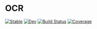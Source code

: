 # OCR

[![Stable](https://img.shields.io/badge/docs-stable-blue.svg)](https://LilithHafner.github.io/OCR.jl/stable/)
[![Dev](https://img.shields.io/badge/docs-dev-blue.svg)](https://LilithHafner.github.io/OCR.jl/dev/)
[![Build Status](https://github.com/LilithHafner/OCR.jl/actions/workflows/CI.yml/badge.svg?branch=main)](https://github.com/LilithHafner/OCR.jl/actions/workflows/CI.yml?query=branch%3Amain)
[![Coverage](https://codecov.io/gh/LilithHafner/OCR.jl/branch/main/graph/badge.svg)](https://codecov.io/gh/LilithHafner/OCR.jl)
